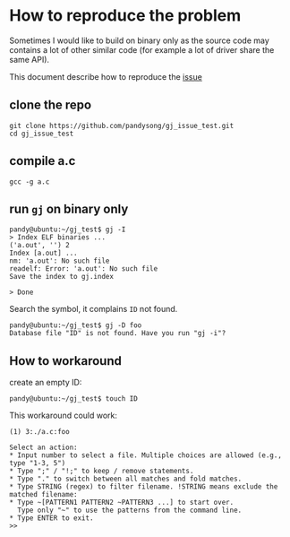 # How to reproduce the problem

Sometimes I would like to build on binary only as the source code may contains
a lot of other similar code (for example a lot of driver share the same API).

This document describe how to reproduce the [issue](https://github.com/fcamel/gj/issues/11)

## clone the repo

```
git clone https://github.com/pandysong/gj_issue_test.git
cd gj_issue_test
```

## compile a.c 

```
gcc -g a.c
```

## run `gj` on binary only

```
pandy@ubuntu:~/gj_test$ gj -I
> Index ELF binaries ...
('a.out', '') 2
Index [a.out] ...
nm: 'a.out': No such file
readelf: Error: 'a.out': No such file
Save the index to gj.index

> Done
```

Search the symbol, it complains `ID` not found.

```
pandy@ubuntu:~/gj_test$ gj -D foo
Database file "ID" is not found. Have you run "gj -i"?
```

## How to workaround

create an empty ID:

```
pandy@ubuntu:~/gj_test$ touch ID
```

This workaround  could work:

```
(1) 3:./a.c:foo

Select an action:
* Input number to select a file. Multiple choices are allowed (e.g., type "1-3, 5")
* Type ";" / "!;" to keep / remove statements.
* Type "." to switch between all matches and fold matches.
* Type STRING (regex) to filter filename. !STRING means exclude the matched filename:
* Type ~[PATTERN1 PATTERN2 ~PATTERN3 ...] to start over.
  Type only "~" to use the patterns from the command line.
* Type ENTER to exit.
>>

```
